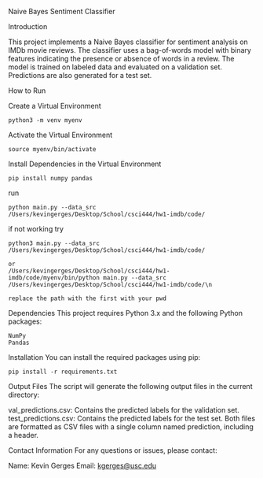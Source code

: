 Naive Bayes Sentiment Classifier

Introduction

This project implements a Naive Bayes classifier for sentiment analysis on IMDb movie reviews. The classifier uses a bag-of-words model with binary features indicating the presence or absence of words in a review. The model is trained on labeled data and evaluated on a validation set. Predictions are also generated for a test set.



How to Run

Create a Virtual Environment
```angular2html
python3 -m venv myenv
```

Activate the Virtual Environment
```angular2html
source myenv/bin/activate
```
Install Dependencies in the Virtual Environment
```angular2html
pip install numpy pandas
```
run 
```angular2html
python main.py --data_src /Users/kevingerges/Desktop/School/csci444/hw1-imdb/code/

```
if not working try 
```angular2html
python3 main.py --data_src /Users/kevingerges/Desktop/School/csci444/hw1-imdb/code/
 
or
/Users/kevingerges/Desktop/School/csci444/hw1-imdb/code/myenv/bin/python main.py --data_src /Users/kevingerges/Desktop/School/csci444/hw1-imdb/code/\n

replace the path with the first with your pwd

```

Dependencies
This project requires Python 3.x and the following Python packages:
```angular2html
NumPy
Pandas

```

Installation
You can install the required packages using pip:
```angular2html
pip install -r requirements.txt

```

Output Files
The script will generate the following output files in the current directory:

val_predictions.csv: Contains the predicted labels for the validation set.
test_predictions.csv: Contains the predicted labels for the test set.
Both files are formatted as CSV files with a single column named prediction, including a header.


Contact Information
For any questions or issues, please contact:

Name: Kevin Gerges
Email: kgerges@usc.edu
